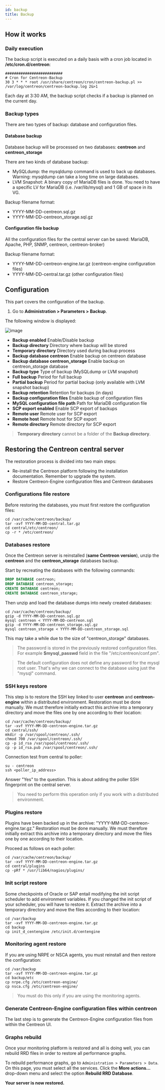 ```yaml
---
id: backup
title: Backup
---
```


## How it works

### Daily execution

The backup script is executed on a daily basis with a cron job located in
**/etc/cron.d/centreon**:

```text
##########################
# Cron for Centreon-Backup
30 3 * * * root /usr/share/centreon/cron/centreon-backup.pl >> /var/log/centreon/centreon-backup.log 2&>1
```

Each day at 3:30 AM, the backup script checks if a backup is planned on the current day.

### Backup types

There are two types of backup: database and configuration files.

#### Database backup

Database backup will be processed on two databases: **centreon** and
**centreon\_storage**

There are two kinds of database backup:

  - MySQLdump: the mysqldump command is used to back up databases. Warning:
    mysqldump can take a long time on large databases.
  - LVM Snapshot: A binary copy of MariaDB files is done. You need to have a
    specific LV for MariaDB (i.e. /var/lib/mysql) and 1 GB of space in its VG.

Backup filename format:

  - YYYY-MM-DD-centreon.sql.gz
  - YYYY-MM-DD-centreon\_storage.sql.gz

#### Configuration file backup

All the configuration files for the central server can be saved: MariaDB, Apache, PHP,
SNMP, centreon, centreon-broker)

Backup filename format:

 - YYYY-MM-DD-centreon-engine.tar.gz (centreon-engine configuration files)
 - YYYY-MM-DD-central.tar.gz (other configuration files)

## Configuration

This part covers the configuration of the backup.

1.  Go to **Administration > Parameters > Backup**.

The following window is displayed:

![image](../assets/administration/parameters-backup.png)

  - **Backup enabled** Enable/Disable backup
  - **Backup directory** Directory where backup will be stored
  - **Temporary directory** Directory used during backup process
  - **Backup database centreon** Enable backup on centreon database
  - **Backup database centreon\_storage** Enable backup on centreon\_storage
    database
  - **Backup type** Type of backup (MySQLdump or LVM snapshot)
  - **Full backup** Period for full backup
  - **Partial backup** Period for partial backup (only available with LVM
    snapshot backup)
  - **Backup retention** Retention for backups (in days)
  - **Backup configuration files** Enable backup of configuration files
  - **MySQL configuration file path** Path for MariaDB configuration file
  - **SCP export enabled** Enable SCP export of backups
  - **Remote user** Remote user for SCP export
  - **Remote host** Remote host for SCP export
  - **Remote directory** Remote directory for SCP export

> **Temporary directory** cannot be a folder of the **Backup directory**.

## Restoring the Centreon central server

The restoration process is divided into two main steps:

  - Re-install the Centreon platform following the installation documentation.
    Remember to upgrade the system.
  - Restore Centreon-Engine configuration files and Centreon databases

### Configurations file restore

Before restoring the databases, you must first restore the configuration files:

```shell
cd /var/cache/centreon/backup/
tar -xvf YYYY-MM-DD-central.tar.gz
cd central/etc/centreon/
cp -r * /etc/centreon/
```

### Databases restore

Once the Centreon server is reinstalled (**same Centreon version**), unzip the **centreon** and the
**centreon\_storage** databases backup.

Start by recreating the databases with the following commands:

```sql
DROP DATABASE centreon;
DROP DATABASE centreon_storage;
CREATE DATABASE centreon;
CREATE DATABASE centreon_storage;
```

Then unzip and load the database dumps into newly created databases:

```shell
cd /var/cache/centreon/backup/
gzip -d YYYY-MM-DD-centreon.sql.gz
mysql centreon < YYYY-MM-DD-centreon.sql
gzip -d YYYY-MM-DD-centreon_storage.sql.gz
mysql centreon_storage < YYYY-MM-DD-centreon_storage.sql
```

This may take a while due to the size of "centreon\_storage" databases.

> The password is stored in the previously restored configuration files. For example
> **$mysql\_passwd** field in the file "/etc/centreon/conf.pm".

> The default configuration does not define any password for the mysql root user.
> That's why we can connect to the database using just the "mysql" command.

### SSH keys restore

This step is to restore the SSH key linked to user **centreon** and
**centreon-engine** within a distributed environment. Restoration must be done
manually. We must therefore initially extract this archive into a temporary
directory and move the files one by one according to their location:

```shell
cd /var/cache/centreon/backup/
tar -xvf YYYY-MM-DD-centreon-engine.tar.gz
cd central/ssh/
mkdir -p /var/spool/centreon/.ssh/
chmod 700 /var/spool/centreon/.ssh/
cp -p id_rsa /var/spool/centreon/.ssh/
cp -p id_rsa.pub /var/spool/centreon/.ssh/
```

Connection test from central to poller:

```shell
su - centreon
ssh <poller_ip_address>
```

Answer "Yes" to the question. This is about adding the poller SSH fingerprint
on the central server.

> You need to perform this operation only if you work with a distributed environment.

### Plugins restore

Plugins have been backed up in the archive: "YYYY-MM-DD-centreon-engine.tar.gz."
Restoration must be done manually. We must therefore initially extract this
archive into a temporary directory and move the files one by one according to
their location.

Proceed as follows on each poller:

```shell
cd /var/cache/centreon/backup/
tar -xvf YYYY-MM-DD-centreon-engine.tar.gz
cd central/plugins
cp -pRf * /usr/lib64/nagios/plugins/
```

### Init script restore

Some checkpoints of Oracle or SAP entail modifying the init script scheduler to
add environment variables. If you changed the init script of your scheduler, you
will have to restore it. Extract the archive into a temporary directory and move
the files according to their location:

```shell
cd /var/backup
tar -xvf YYYY-MM-DD-centreon-engine.tar.gz
cd backup
cp init_d_centengine /etc/init.d/centengine
```

### Monitoring agent restore

If you are using NRPE or NSCA agents, you must reinstall and then restore the
configuration:

```shell
cd /var/backup
tar -xvf YYYY-MM-DD-centreon-engine.tar.gz
cd backup/etc
cp nrpe.cfg /etc/centreon-engine/
cp nsca.cfg /etc/centreon-engine/
```

> You must do this only if you are using the monitoring agents.

### Generate Centreon-Engine configuration files within centreon

The last step is to generate the Centreon-Engine configuration files from
within the Centreon UI.

### Graphs rebuild

Once your monitoring platform is restored and all is doing well, you can rebuild
RRD files in order to restore all performance graphs.

To rebuild performance graphs, go to `Administration > Parameters >
Data`. On this page, you must select all the services. Click the 
**More actions...** drop-down menu and select the option **Rebuild RRD Database**.

**Your server is now restored.**
